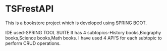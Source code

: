 # TSFrestAPI
This is a bookstore project which is developed using SPRING BOOT.


IDE used-SPRING TOOL SUITE
It has 4 subtopics-History books,Biography books,Science books,Math books.
I have used 4 API'S for each subtopic to perform CRUD operations.
